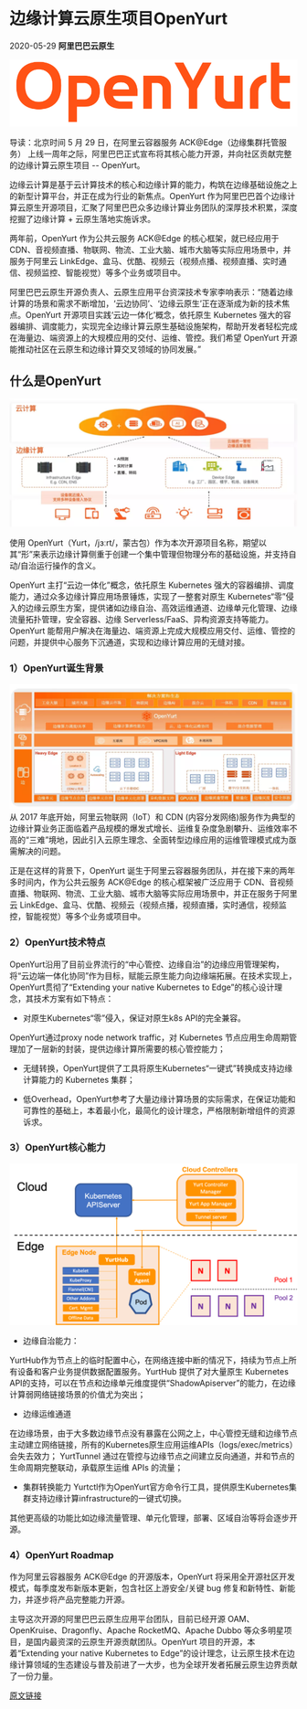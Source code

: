 # 边缘计算云原生项目OpenYurt
2020-05-29 **阿里巴巴云原生**

![image](../img/blog_img/OpenYurt.png)

导读：北京时间 5 月 29 日，在阿里云容器服务 ACK@Edge（边缘集群托管服务） 上线一周年之际，阿里巴巴正式宣布将其核心能力开源，并向社区贡献完整的边缘计算云原生项目 -- OpenYurt。


边缘云计算是基于云计算技术的核心和边缘计算的能力，构筑在边缘基础设施之上的新型计算平台，并正在成为行业的新焦点。OpenYurt 作为阿里巴巴首个边缘计算云原生开源项目，汇聚了阿里巴巴众多边缘计算业务团队的深厚技术积累，深度挖掘了边缘计算 + 云原生落地实施诉求。



两年前，OpenYurt 作为公共云服务 ACK@Edge 的核心框架，就已经应用于 CDN、音视频直播、物联网、物流、工业大脑、城市大脑等实际应用场景中，并服务于阿里云 LinkEdge、盒马、优酷、视频云（视频点播、视频直播、实时通信、视频监控、智能视觉）等多个业务或项目中。



阿里巴巴云原生开源负责人、云原生应用平台资深技术专家李响表示：“随着边缘计算的场景和需求不断增加，‘云边协同’、‘边缘云原生’正在逐渐成为新的技术焦点。OpenYurt 开源项目实践‘云边一体化’概念，依托原生 Kubernetes 强大的容器编排、调度能力，实现完全边缘计算云原生基础设施架构，帮助开发者轻松完成在海量边、端资源上的大规模应用的交付、运维、管控。我们希望 OpenYurt 开源能推动社区在云原生和边缘计算交叉领域的协同发展。”
##  什么是OpenYurt
![image](../img/blog_img/OpenYurt-01.png)

使用 OpenYurt（Yurt，/jɜːrt/，蒙古包）作为本次开源项目名称，期望以其“形”来表示边缘计算侧重于创建一个集中管理但物理分布的基础设施，并支持自动/自治运行操作的含义。

OpenYurt 主打“云边一体化”概念，依托原生 Kubernetes 强大的容器编排、调度能力，通过众多边缘计算应用场景锤炼，实现了一整套对原生 Kubernetes“零”侵入的边缘云原生方案，提供诸如边缘自治、高效运维通道、边缘单元化管理、边缘流量拓扑管理，安全容器、边缘 Serverless/FaaS、异构资源支持等能力。OpenYurt 能帮用户解决在海量边、端资源上完成大规模应用交付、运维、管控的问题，并提供中心服务下沉通道，实现和边缘计算应用的无缝对接。

### 1）OpenYurt诞生背景
![image](../img/blog_img/OpenYurt-02.png)
从 2017 年底开始，阿里云物联网（IoT）和 CDN (内容分发网络)服务作为典型的边缘计算业务正面临着产品规模的爆发式增长、运维复杂度急剧攀升、运维效率不高的“三难”境地，因此引入云原生理念、全面转型边缘应用的运维管理模式成为亟需解决的问题。

正是在这样的背景下，OpenYurt 诞生于阿里云容器服务团队，并在接下来的两年多时间内，作为公共云服务 ACK@Edge 的核心框架被广泛应用于 CDN、音视频直播、物联网、物流、工业大脑、城市大脑等实际应用场景中，并正在服务于阿里云 LinkEdge、盒马、优酷、视频云（视频点播，视频直播，实时通信，视频监控，智能视觉）等多个业务或项目中。


### 2）OpenYurt技术特点

OpenYurt沿用了目前业界流行的“中心管控、边缘自治”的边缘应用管理架构，将“云边端一体化协同”作为目标，赋能云原生能力向边缘端拓展。在技术实现上，OpenYurt贯彻了“Extending your native Kubernetes to Edge”的核心设计理念，其技术方案有如下特点：
- 对原生Kubernetes“零”侵入，保证对原生k8s API的完全兼容。

OpenYurt通过proxy node network traffic，对 Kubernetes 节点应用生命周期管理加了一层新的封装，提供边缘计算所需要的核心管控能力；

- 无缝转换，OpenYurt提供了工具将原生Kubernetes“一键式”转换成支持边缘计算能力的 Kubernetes 集群；

- 低Overhead，OpenYurt参考了大量边缘计算场景的实际需求，在保证功能和可靠性的基础上，本着最小化，最简化的设计理念，严格限制新增组件的资源诉求。  


### 3）OpenYurt核心能力
![image](../img/blog_img/OpenYurt_arch.png)

- 边缘自治能力： 

YurtHub作为节点上的临时配置中心，在网络连接中断的情况下，持续为节点上所有设备和客户业务提供数据配置服务。YurtHub 提供了对大量原生 Kubernetes API的支持，可以在节点和边缘单元维度提供“ShadowApiserver”的能力，在边缘计算弱网络链接场景的价值尤为突出；


- 边缘运维通道

在边缘场景，由于大多数边缘节点没有暴露在公网之上，中心管控无缝和边缘节点主动建立网络链接，所有的Kubernetes原生应用运维APIs（logs/exec/metrics）会失去效力；
YurtTunnel 通过在管控与边缘节点之间建立反向通道，并和节点的生命周期完整联动，承载原生运维 APIs 的流量；

- 集群转换能力
Yurtctl作为OpenYurt官方命令行工具，提供原生Kubernetes集群支持边缘计算infrastructure的一键式切换。

其他更高级的功能比如边缘流量管理、单元化管理，部署、区域自治等将会逐步开源。

### 4）OpenYurt Roadmap
作为阿里云容器服务 ACK@Edge 的开源版本，OpenYurt 将采用全开源社区开发模式，每季度发布新版本更新，包含社区上游安全/关键 bug 修复和新特性、新能力，并逐步将产品完整能力开源。

主导这次开源的阿里巴巴云原生应用平台团队，目前已经开源 OAM、OpenKruise、Dragonfly、Apache RocketMQ、Apache Dubbo 等众多明星项目，是国内最资深的云原生开源贡献团队。OpenYurt 项目的开源，本着“Extending your native Kubernetes to Edge”的设计理念，让云原生技术在边缘计算领域的生态建设与普及前进了一大步，也为全球开发者拓展云原生边界贡献了一份力量。

[原文链接](https://mp.weixin.qq.com/s/0LwCE4CpVdttmvx4FAMArg)
